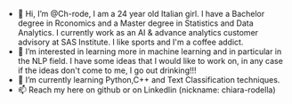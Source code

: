 - 👋 Hi, I’m @Ch-rode, I am a 24 year old Italian girl. I have a Bachelor degree in Rconomics and a Master degree in Statistics and Data Analytics. I currently work as an AI & advance analytics customer advisory at SAS Institute. I like sports and I'm a coffee addict.
- 👀 I’m interested in learning more in machine learning and in particular in the NLP field. I have some ideas that I would like to work on, in any case if the ideas don't come to me, I go out drinking!!!
- 🌱 I’m currently learning Python,C++ and Text Classification techniques.
- 📫 Reach my here on github or on Linkedlin (nickname: chiara-rodella)

<!---
Ch-rode/Ch-rode is a ✨ special ✨ repository because its `README.md` (this file) appears on your GitHub profile.
You can click the Preview link to take a look at your changes.
--->
